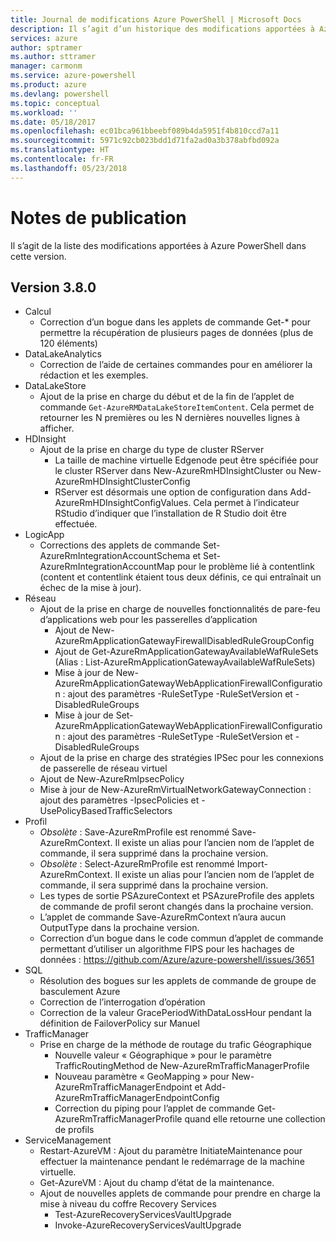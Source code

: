 ```yaml
---
title: Journal de modifications Azure PowerShell | Microsoft Docs
description: Il s’agit d’un historique des modifications apportées à Azure PowerShell dans la dernière version.
services: azure
author: sptramer
ms.author: sttramer
manager: carmonm
ms.service: azure-powershell
ms.product: azure
ms.devlang: powershell
ms.topic: conceptual
ms.workload: ''
ms.date: 05/18/2017
ms.openlocfilehash: ec01bca961bbeebf089b4da5951f4b810ccd7a11
ms.sourcegitcommit: 5971c92cb023bdd1d71fa2ad0a3b378abfbd092a
ms.translationtype: HT
ms.contentlocale: fr-FR
ms.lasthandoff: 05/23/2018
---
```

# <a name="release-notes"></a>Notes de publication

Il s’agit de la liste des modifications apportées à Azure PowerShell dans cette version.

## <a name="version-380"></a>Version 3.8.0
* Calcul
  - Correction d’un bogue dans les applets de commande Get-* pour permettre la récupération de plusieurs pages de données (plus de 120 éléments)
* DataLakeAnalytics
  - Correction de l’aide de certaines commandes pour en améliorer la rédaction et les exemples.
* DataLakeStore
  - Ajout de la prise en charge du début et de la fin de l’applet de commande `Get-AzureRMDataLakeStoreItemContent`. Cela permet de retourner les N premières ou les N dernières nouvelles lignes à afficher.
* HDInsight
  - Ajout de la prise en charge du type de cluster RServer
    + La taille de machine virtuelle Edgenode peut être spécifiée pour le cluster RServer dans New-AzureRmHDInsightCluster ou New-AzureRmHDInsightClusterConfig
    + RServer est désormais une option de configuration dans Add-AzureRmHDInsightConfigValues. Cela permet à l’indicateur RStudio d’indiquer que l’installation de R Studio doit être effectuée.
* LogicApp
  - Corrections des applets de commande Set-AzureRmIntegrationAccountSchema et Set-AzureRmIntegrationAccountMap pour le problème lié à contentlink (content et contentlink étaient tous deux définis, ce qui entraînait un échec de la mise à jour).
* Réseau
  - Ajout de la prise en charge de nouvelles fonctionnalités de pare-feu d’applications web pour les passerelles d’application
    + Ajout de New-AzureRmApplicationGatewayFirewallDisabledRuleGroupConfig
    + Ajout de Get-AzureRmApplicationGatewayAvailableWafRuleSets (Alias : List-AzureRmApplicationGatewayAvailableWafRuleSets)
    + Mise à jour de New-AzureRmApplicationGatewayWebApplicationFirewallConfiguration : ajout des paramètres -RuleSetType -RuleSetVersion et -DisabledRuleGroups
    + Mise à jour de Set-AzureRmApplicationGatewayWebApplicationFirewallConfiguration : ajout des paramètres -RuleSetType -RuleSetVersion et -DisabledRuleGroups
  - Ajout de la prise en charge des stratégies IPSec pour les connexions de passerelle de réseau virtuel
  - Ajout de New-AzureRmIpsecPolicy
  - Mise à jour de New-AzureRmVirtualNetworkGatewayConnection : ajout des paramètres -IpsecPolicies et -UsePolicyBasedTrafficSelectors
* Profil
  - *Obsolète* : Save-AzureRmProfile est renommé Save-AzureRmContext. Il existe un alias pour l’ancien nom de l’applet de commande, il sera supprimé dans la prochaine version.
  - *Obsolète* : Select-AzureRmProfile est renommé Import-AzureRmContext. Il existe un alias pour l’ancien nom de l’applet de commande, il sera supprimé dans la prochaine version.
  - Les types de sortie PSAzureContext et PSAzureProfile des applets de commande de profil seront changés dans la prochaine version.
  - L’applet de commande Save-AzureRmContext n’aura aucun OutputType dans la prochaine version.
  - Correction d’un bogue dans le code commun d’applet de commande permettant d’utiliser un algorithme FIPS pour les hachages de données : https://github.com/Azure/azure-powershell/issues/3651
* SQL
  - Résolution des bogues sur les applets de commande de groupe de basculement Azure
  - Correction de l’interrogation d’opération
  - Correction de la valeur GracePeriodWithDataLossHour pendant la définition de FailoverPolicy sur Manuel
* TrafficManager
  - Prise en charge de la méthode de routage du trafic Géographique
    + Nouvelle valeur « Géographique » pour le paramètre TrafficRoutingMethod de New-AzureRmTrafficManagerProfile
    + Nouveau paramètre « GeoMapping » pour New-AzureRmTrafficManagerEndpoint et Add-AzureRmTrafficManagerEndpointConfig
    + Correction du piping pour l’applet de commande Get-AzureRmTrafficManagerProfile quand elle retourne une collection de profils
* ServiceManagement
  - Restart-AzureVM : Ajout du paramètre InitiateMaintenance pour effectuer la maintenance pendant le redémarrage de la machine virtuelle.
  - Get-AzureVM : Ajout du champ d’état de la maintenance.
  - Ajout de nouvelles applets de commande pour prendre en charge la mise à niveau du coffre Recovery Services
    + Test-AzureRecoveryServicesVaultUpgrade
    + Invoke-AzureRecoveryServicesVaultUpgrade
